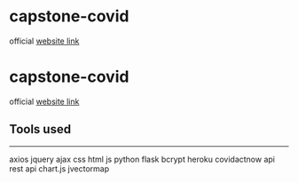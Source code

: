 # capstone-covid
official
[website link](https://chris-covid-capstone.herokuapp.com/)
# capstone-covid
official
[website link](https://chris-covid-capstone.herokuapp.com/)

## Tools used
---
axios
jquery
ajax
css
html
js
python
flask
bcrypt
heroku
covidactnow api
rest api
chart.js
jvectormap

